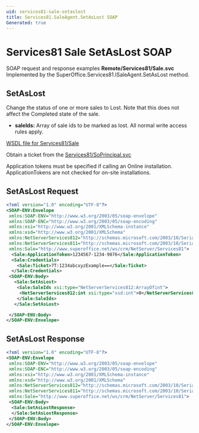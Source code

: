 ```yaml
---
uid: services81-sale-setaslost
title: Services81.SaleAgent.SetAsLost SOAP
Generated: true
---
```


# Services81 Sale SetAsLost SOAP

SOAP request and response examples **Remote/Services81/Sale.svc**
Implemented by the <see cref="M:SuperOffice.Services81.ISaleAgent.SetAsLost">SuperOffice.Services81.ISaleAgent.SetAsLost</see> method.

## SetAsLost

Change the status of one or more sales to Lost. Note that this does not affect the Completed state of the sale.

* **saleIds:** Array of sale ids to be marked as lost. All normal write access rules apply.



[WSDL file for Services81/Sale](../Services81-Sale.md)

Obtain a ticket from the [Services81/SoPrincipal.svc](../SoPrincipal/SoPrincipal.md)

Application tokens must be specified if calling an Online installation. ApplicationTokens are not checked for on-site installations.

## SetAsLost Request

```xml
<?xml version="1.0" encoding="UTF-8"?>
<SOAP-ENV:Envelope
 xmlns:SOAP-ENV="http://www.w3.org/2003/05/soap-envelope"
 xmlns:SOAP-ENC="http://www.w3.org/2003/05/soap-encoding"
 xmlns:xsi="http://www.w3.org/2001/XMLSchema-instance"
 xmlns:xsd="http://www.w3.org/2001/XMLSchema"
 xmlns:NetServerServices812="http://schemas.microsoft.com/2003/10/Serialization/Arrays"
 xmlns:NetServerServices811="http://schemas.microsoft.com/2003/10/Serialization/"
 xmlns:Sale="http://www.superoffice.net/ws/crm/NetServer/Services81">
  <Sale:ApplicationToken>1234567-1234-9876</Sale:ApplicationToken>
  <Sale:Credentials>
    <Sale:Ticket>7T:1234abcxyzExample==</Sale:Ticket>
  </Sale:Credentials>
 <SOAP-ENV:Body>
   <Sale:SetAsLost>
    <Sale:SaleIds xsi:type="NetServerServices812:ArrayOfint">
     <NetServerServices812:int xsi:type="xsd:int">0</NetServerServices812:int>
    </Sale:SaleIds>
   </Sale:SetAsLost>

 </SOAP-ENV:Body>
</SOAP-ENV:Envelope>

```


## SetAsLost Response

```xml
<?xml version="1.0" encoding="UTF-8"?>
<SOAP-ENV:Envelope
 xmlns:SOAP-ENV="http://www.w3.org/2003/05/soap-envelope"
 xmlns:SOAP-ENC="http://www.w3.org/2003/05/soap-encoding"
 xmlns:xsi="http://www.w3.org/2001/XMLSchema-instance"
 xmlns:xsd="http://www.w3.org/2001/XMLSchema"
 xmlns:NetServerServices812="http://schemas.microsoft.com/2003/10/Serialization/Arrays"
 xmlns:NetServerServices811="http://schemas.microsoft.com/2003/10/Serialization/"
 xmlns:Sale="http://www.superoffice.net/ws/crm/NetServer/Services81">
 <SOAP-ENV:Body>
  <Sale:SetAsLostResponse>
  </Sale:SetAsLostResponse>
 </SOAP-ENV:Body>
</SOAP-ENV:Envelope>

```

